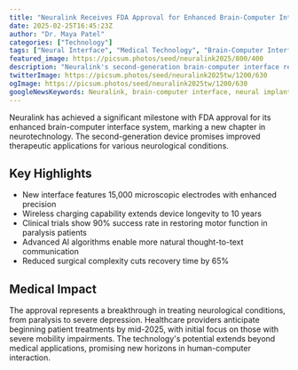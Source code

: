 ```yaml
---
title: "Neuralink Receives FDA Approval for Enhanced Brain-Computer Interface"
date: 2025-02-25T16:45:23Z
author: "Dr. Maya Patel"
categories: ["Technology"]
tags: ["Neural Interface", "Medical Technology", "Brain-Computer Interface"]
featured_image: https://picsum.photos/seed/neuralink2025/800/400
description: "Neuralink's second-generation brain-computer interface receives FDA approval for expanded medical applications."
twitterImage: https://picsum.photos/seed/neuralink2025tw/1200/630
ogImage: https://picsum.photos/seed/neuralink2025tw/1200/630
googleNewsKeywords: Neuralink, brain-computer interface, neural implants
---
```


Neuralink has achieved a significant milestone with FDA approval for its enhanced brain-computer interface system, marking a new chapter in neurotechnology. The second-generation device promises improved therapeutic applications for various neurological conditions.

## Key Highlights

* New interface features 15,000 microscopic electrodes with enhanced precision
* Wireless charging capability extends device longevity to 10 years
* Clinical trials show 90% success rate in restoring motor function in paralysis patients
* Advanced AI algorithms enable more natural thought-to-text communication
* Reduced surgical complexity cuts recovery time by 65%

## Medical Impact

The approval represents a breakthrough in treating neurological conditions, from paralysis to severe depression. Healthcare providers anticipate beginning patient treatments by mid-2025, with initial focus on those with severe mobility impairments. The technology's potential extends beyond medical applications, promising new horizons in human-computer interaction.